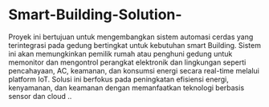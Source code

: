 # Smart-Building-Solution-
Proyek ini bertujuan untuk mengembangkan sistem automasi cerdas yang terintegrasi pada gedung bertingkat untuk kebutuhan smart Building. Sistem ini akan memungkinkan pemilik rumah atau penghuni gedung untuk memonitor dan mengontrol perangkat elektronik dan lingkungan seperti pencahayaan, AC, keamanan, dan konsumsi energi secara real-time melalui platform IoT. Solusi ini berfokus pada peningkatan efisiensi energi, kenyamanan, dan keamanan dengan memanfaatkan teknologi berbasis sensor dan cloud ..
